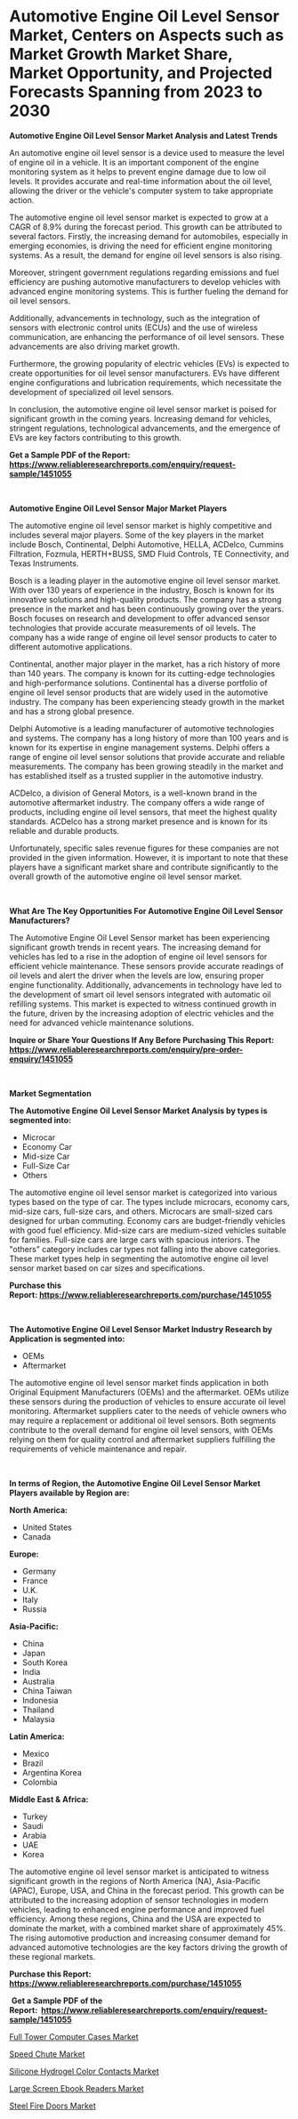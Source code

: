 <p><h1>Automotive Engine Oil Level Sensor Market, Centers on Aspects such as Market Growth Market Share, Market Opportunity, and Projected Forecasts Spanning from 2023 to 2030</h1></p><p><strong>Automotive Engine Oil Level Sensor Market Analysis and Latest Trends</strong></p>
<p><p>An automotive engine oil level sensor is a device used to measure the level of engine oil in a vehicle. It is an important component of the engine monitoring system as it helps to prevent engine damage due to low oil levels. It provides accurate and real-time information about the oil level, allowing the driver or the vehicle's computer system to take appropriate action.</p><p>The automotive engine oil level sensor market is expected to grow at a CAGR of 8.9% during the forecast period. This growth can be attributed to several factors. Firstly, the increasing demand for automobiles, especially in emerging economies, is driving the need for efficient engine monitoring systems. As a result, the demand for engine oil level sensors is also rising.</p><p>Moreover, stringent government regulations regarding emissions and fuel efficiency are pushing automotive manufacturers to develop vehicles with advanced engine monitoring systems. This is further fueling the demand for oil level sensors.</p><p>Additionally, advancements in technology, such as the integration of sensors with electronic control units (ECUs) and the use of wireless communication, are enhancing the performance of oil level sensors. These advancements are also driving market growth.</p><p>Furthermore, the growing popularity of electric vehicles (EVs) is expected to create opportunities for oil level sensor manufacturers. EVs have different engine configurations and lubrication requirements, which necessitate the development of specialized oil level sensors.</p><p>In conclusion, the automotive engine oil level sensor market is poised for significant growth in the coming years. Increasing demand for vehicles, stringent regulations, technological advancements, and the emergence of EVs are key factors contributing to this growth.</p></p>
<p><strong>Get a Sample PDF of the Report:&nbsp; <a href="https://www.reliableresearchreports.com/enquiry/request-sample/1451055">https://www.reliableresearchreports.com/enquiry/request-sample/1451055</a></strong></p>
<p>&nbsp;</p>
<p><strong>Automotive Engine Oil Level Sensor Major Market Players</strong></p>
<p><p>The automotive engine oil level sensor market is highly competitive and includes several major players. Some of the key players in the market include Bosch, Continental, Delphi Automotive, HELLA, ACDelco, Cummins Filtration, Fozmula, HERTH+BUSS, SMD Fluid Controls, TE Connectivity, and Texas Instruments.</p><p>Bosch is a leading player in the automotive engine oil level sensor market. With over 130 years of experience in the industry, Bosch is known for its innovative solutions and high-quality products. The company has a strong presence in the market and has been continuously growing over the years. Bosch focuses on research and development to offer advanced sensor technologies that provide accurate measurements of oil levels. The company has a wide range of engine oil level sensor products to cater to different automotive applications.</p><p>Continental, another major player in the market, has a rich history of more than 140 years. The company is known for its cutting-edge technologies and high-performance solutions. Continental has a diverse portfolio of engine oil level sensor products that are widely used in the automotive industry. The company has been experiencing steady growth in the market and has a strong global presence.</p><p>Delphi Automotive is a leading manufacturer of automotive technologies and systems. The company has a long history of more than 100 years and is known for its expertise in engine management systems. Delphi offers a range of engine oil level sensor solutions that provide accurate and reliable measurements. The company has been growing steadily in the market and has established itself as a trusted supplier in the automotive industry.</p><p>ACDelco, a division of General Motors, is a well-known brand in the automotive aftermarket industry. The company offers a wide range of products, including engine oil level sensors, that meet the highest quality standards. ACDelco has a strong market presence and is known for its reliable and durable products.</p><p>Unfortunately, specific sales revenue figures for these companies are not provided in the given information. However, it is important to note that these players have a significant market share and contribute significantly to the overall growth of the automotive engine oil level sensor market.</p></p>
<p>&nbsp;</p>
<p><strong>What Are The Key Opportunities For Automotive Engine Oil Level Sensor Manufacturers?</strong></p>
<p><p>The Automotive Engine Oil Level Sensor market has been experiencing significant growth trends in recent years. The increasing demand for vehicles has led to a rise in the adoption of engine oil level sensors for efficient vehicle maintenance. These sensors provide accurate readings of oil levels and alert the driver when the levels are low, ensuring proper engine functionality. Additionally, advancements in technology have led to the development of smart oil level sensors integrated with automatic oil refilling systems. This market is expected to witness continued growth in the future, driven by the increasing adoption of electric vehicles and the need for advanced vehicle maintenance solutions.</p></p>
<p><strong>Inquire or Share Your Questions If Any Before Purchasing This Report: <a href="https://www.reliableresearchreports.com/enquiry/pre-order-enquiry/1451055">https://www.reliableresearchreports.com/enquiry/pre-order-enquiry/1451055</a></strong></p>
<p>&nbsp;</p>
<p><strong>Market Segmentation</strong></p>
<p><strong>The Automotive Engine Oil Level Sensor Market Analysis by types is segmented into:</strong></p>
<p><ul><li>Microcar</li><li>Economy Car</li><li>Mid-size Car</li><li>Full-Size Car</li><li>Others</li></ul></p>
<p><p>The automotive engine oil level sensor market is categorized into various types based on the type of car. The types include microcars, economy cars, mid-size cars, full-size cars, and others. Microcars are small-sized cars designed for urban commuting. Economy cars are budget-friendly vehicles with good fuel efficiency. Mid-size cars are medium-sized vehicles suitable for families. Full-size cars are large cars with spacious interiors. The "others" category includes car types not falling into the above categories. These market types help in segmenting the automotive engine oil level sensor market based on car sizes and specifications.</p></p>
<p><strong>Purchase this Report:&nbsp;<a href="https://www.reliableresearchreports.com/purchase/1451055">https://www.reliableresearchreports.com/purchase/1451055</a></strong></p>
<p>&nbsp;</p>
<p><strong>The Automotive Engine Oil Level Sensor Market Industry Research by Application is segmented into:</strong></p>
<p><ul><li>OEMs</li><li>Aftermarket</li></ul></p>
<p><p>The automotive engine oil level sensor market finds application in both Original Equipment Manufacturers (OEMs) and the aftermarket. OEMs utilize these sensors during the production of vehicles to ensure accurate oil level monitoring. Aftermarket suppliers cater to the needs of vehicle owners who may require a replacement or additional oil level sensors. Both segments contribute to the overall demand for engine oil level sensors, with OEMs relying on them for quality control and aftermarket suppliers fulfilling the requirements of vehicle maintenance and repair.</p></p>
<p>&nbsp;</p>
<p><strong>In terms of Region, the Automotive Engine Oil Level Sensor Market Players available by Region are:</strong></p>
<p>
    <p> <strong> North America: </strong>
        <ul>
            <li>United States</li>
            <li>Canada</li>
        </ul>
        </p> 
    <p> <strong> Europe: </strong>
        <ul>
            <li>Germany</li>
            <li>France</li>
            <li>U.K.</li>
            <li>Italy</li>
            <li>Russia</li>
        </ul>
        </p> 
    <p> <strong> Asia-Pacific: </strong>
        <ul>
            <li>China</li>
            <li>Japan</li>
            <li>South Korea</li>
            <li>India</li>
            <li>Australia</li>
            <li>China Taiwan</li>
            <li>Indonesia</li>
            <li>Thailand</li>
            <li>Malaysia</li>
        </ul>
        </p> 
    <p> <strong> Latin America: </strong>
        <ul>
            <li>Mexico</li>
            <li>Brazil</li>
            <li>Argentina Korea</li>
            <li>Colombia</li>
        </ul>
        </p> 
    <p> <strong> Middle East & Africa: </strong>
        <ul>
            <li>Turkey</li>
            <li>Saudi</li>
            <li>Arabia</li>
            <li>UAE</li>
            <li>Korea</li>
        </ul>
    </p>
    </p>
<p><p>The automotive engine oil level sensor market is anticipated to witness significant growth in the regions of North America (NA), Asia-Pacific (APAC), Europe, USA, and China in the forecast period. This growth can be attributed to the increasing adoption of sensor technologies in modern vehicles, leading to enhanced engine performance and improved fuel efficiency. Among these regions, China and the USA are expected to dominate the market, with a combined market share of approximately 45%. The rising automotive production and increasing consumer demand for advanced automotive technologies are the key factors driving the growth of these regional markets.</p></p>
<p><strong>Purchase this Report: <a href="https://www.reliableresearchreports.com/purchase/1451055">https://www.reliableresearchreports.com/purchase/1451055</a></strong></p>
<p>&nbsp;<strong>Get a Sample PDF of the Report:&nbsp;&nbsp;<a href="https://www.reliableresearchreports.com/enquiry/request-sample/1451055">https://www.reliableresearchreports.com/enquiry/request-sample/1451055</a></strong></p>
<p><strong></strong></p>
<p><p><a href="https://medium.com/@under.noon.tower/full-tower-computer-cases-market-size-market-outlook-and-market-forecast-2023-to-2030-ce16227a06d4">Full Tower Computer Cases Market</a></p><p><a href="https://medium.com/@blow.allow.stir/speed-chute-market-comprehensive-assessment-by-type-application-and-geography-80ac6c1b1bd5">Speed Chute Market</a></p><p><a href="https://medium.com/@poem.snap.phase/silicone-hydrogel-color-contacts-market-furnishes-information-on-market-share-market-trends-and-815e4748006b">Silicone Hydrogel Color Contacts Market</a></p><p><a href="https://medium.com/@truly.fight.must/decoding-large-screen-ebook-readers-market-metrics-market-share-trends-and-growth-patterns-df23bbec8804">Large Screen Ebook Readers Market</a></p><p><a href="https://medium.com/@late.bean.frame/steel-fire-doors-market-research-report-its-history-and-forecast-2023-to-2030-87cc932e3f6e">Steel Fire Doors Market</a></p></p>